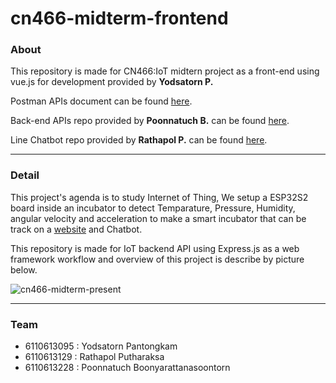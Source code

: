 # cn466-midterm-frontend

### About 
This repository is made for CN466:IoT midtern project as a front-end using vue.js for development provided by **Yodsatorn P.**

Postman APIs document can be found [here](https://documenter.getpostman.com/view/17798233/UUy4eRtE).

Back-end APIs repo provided by **Poonnatuch B.** can be found [here](https://github.com/6110613228/cn466-midtern-backend).

Line Chatbot repo provided by **Rathapol P.** can be found [here](https://github.com/Rathapol-Putharaksa/linebot_CN466).

---
### Detail
This project's agenda is to study Internet of Thing, We setup a ESP32S2 board inside an incubator to detect Temparature, Pressure, Humidity, angular velocity and acceleration to make a smart incubator that can be track on a [website](https://cn466-midterm-frontend.herokuapp.com/) and Chatbot.

This repository is made for IoT backend API using Express.js as a web framework workflow and overview of this project is describe by picture below.

![cn466-midterm-present](https://user-images.githubusercontent.com/60430405/136649564-9b7a0bda-9d6f-44ad-bb16-6cde1760b06e.jpg)

---
### Team
- 6110613095 : Yodsatorn Pantongkam
- 6110613129 : Rathapol Putharaksa
- 6110613228 : Poonnatuch Boonyarattanasoontorn
